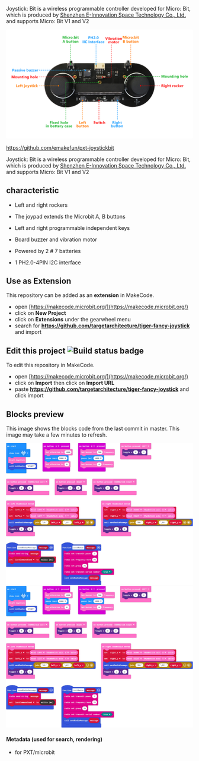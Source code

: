 
Joystick: Bit is a wireless programmable controller developed for Micro: Bit, which is produced by [Shenzhen E-Innovation Space Technology Co., Ltd.](www.emakefun.com) and supports Micro: Bit V1 and V2

![1](https://github.com/targetarchitecture/pxt-tiger-fancy-joystick/blob/master/imgs/61.jpg?raw=true)

https://github.com/emakefun/pxt-joystickbit


Joystick: Bit is a wireless programmable controller developed for Micro: Bit, which is produced by [Shenzhen E-Innovation Space Technology Co., Ltd.](www.emakefun.com) and supports Micro: Bit V1 and V2


## characteristic

- Left and right rockers

- The joypad extends the Microbit A, B buttons

- Left and right programmable independent keys

- Board buzzer and vibration motor

- Powered by 2 # 7 batteries

- 1 PH2.0-4PIN I2C interface


## Use as Extension

This repository can be added as an **extension** in MakeCode.

* open [https://makecode.microbit.org/](https://makecode.microbit.org/)
* click on **New Project**
* click on **Extensions** under the gearwheel menu
* search for **https://github.com/targetarchitecture/tiger-fancy-joystick** and import

## Edit this project ![Build status badge](https://github.com/targetarchitecture/tiger-fancy-joystick/workflows/MakeCode/badge.svg)

To edit this repository in MakeCode.

* open [https://makecode.microbit.org/](https://makecode.microbit.org/)
* click on **Import** then click on **Import URL**
* paste **https://github.com/targetarchitecture/tiger-fancy-joystick** and click import

## Blocks preview

This image shows the blocks code from the last commit in master.
This image may take a few minutes to refresh.

![image](imgs/microbit-screenshot.jpg)
![image](https://github.com/targetarchitecture/pxt-tiger-fancy-joystick/blob/master/imgs/microbit-screenshot.jpg?raw=true)

#### Metadata (used for search, rendering)

* for PXT/microbit
<script src="https://makecode.com/gh-pages-embed.js"></script><script>makeCodeRender("{{ site.makecode.home_url }}", "{{ site.github.owner_name }}/{{ site.github.repository_name }}");</script>
